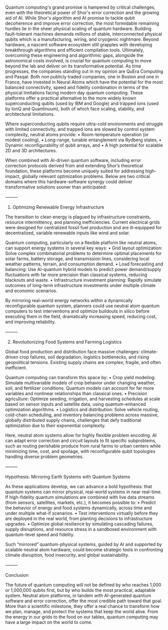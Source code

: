 Quantum computing's grand promise is hampered by critical challenges, even with the theoretical power of Shor's error correction and the growing aid of AI. While Shor's algorithm and AI promise to tackle qubit decoherence and improve error correction, the most formidable remaining hurdles lie in the sheer physical scaling of quantum hardware. Building fault-tolerant machines demands millions of stable, interconnected physical qubits which is a manufacturing, wiring, and cryogenic nightmare. Beyond hardware, a nascent software ecosystem still grapples with developing breakthrough algorithms and efficient compilation tools. Ultimately, overcoming these engineering and algorithmic gaps, alongside the astronomical costs involved, is crucial for quantum computing to move beyond the lab and deliver on its transformative potential.
As time progresses, the companies standing out in my opinion are QuEra Computing and Pasqal. Both non publicly traded companies, one in Boston and one in France, have invested in Neural Atoms which have the potential for the most balanced connectivity, speed and fidelity combination in terms of the physical limitations facing modern day quantum computing. These platforms offer a practical alternative to the more widely known superconducting qubits (used by IBM and Google) and trapped ions (used by IonQ and Quantinuum), both of which face scaling, stability, and architectural limitations.

Where superconducting qubits require ultra-cold environments and struggle with limited connectivity, and trapped ions are slowed by control system complexity, neutral atoms provide:
	•	Room-temperature operation (or modest cooling),
	•	Long-range, tunable entanglement via Rydberg states,
	•	Dynamic reconfigurability of qubit arrays, and
	•	A high potential for scalable 2D and 3D architectures.

When combined with AI-driven quantum software, including error correction protocols derived from and extending Shor’s theoretical foundation, these platforms become uniquely suited for addressing high-impact, globally relevant optimization problems. Below are two critical domains where this hardware-software synergy could deliver transformative solutions sooner than anticipated:

⸻

1. Optimizing Renewable Energy Infrastructure

The transition to clean energy is plagued by infrastructure constraints, resource intermittency, and planning inefficiencies. Current electrical grids were designed for centralized fossil fuel production and are ill-equipped for decentralized, variable renewable inputs like wind and solar.

Quantum computing, particularly on a flexible platform like neutral atoms, can support energy systems in several key ways:
	•	Grid layout optimization: Solve complex combinatorial problems to determine optimal placements for solar farms, battery storage, and transmission lines, considering local weather patterns, terrain, and consumption demand.
	•	Load forecasting and balancing: Use AI-quantum hybrid models to predict power demand/supply fluctuations with far more precision than classical systems, reducing blackouts and waste.
	•	Infrastructure investment planning: Rapidly simulate outcomes of long-term infrastructure investments under multiple climate and economic scenarios.

By mirroring real-world energy networks within a dynamically reconfigurable quantum system, planners could use neutral atom quantum computers to test interventions and optimize buildouts in silico before executing them in the field, dramatically increasing speed, reducing cost, and improving reliability.

⸻

2. Revolutionizing Food Systems and Farming Logistics

Global food production and distribution face massive challenges: climate-driven crop failures, soil degradation, logistics bottlenecks, and rising geopolitical tensions. Existing supply chains are complex, fragile, and often inefficient.

Quantum computing can transform this space by:
	•	Crop yield modeling: Simulate multivariable models of crop behavior under changing weather, soil, and fertilizer conditions. Quantum models can account for far more variables and nonlinear relationships than classical ones.
	•	Precision agriculture: Optimize seeding, irrigation, and harvesting schedules at scale based on sensor inputs and satellite data, using quantum-enhanced optimization algorithms.
	•	Logistics and distribution: Solve vehicle routing, cold-chain scheduling, and inventory balancing problems across massive, globally distributed supply chains, challenges that defy traditional optimization due to their exponential complexity.

Here, neutral atom systems allow for highly flexible problem encoding. AI can adapt error correction and circuit layouts to fit specific subproblems, such as routing perishable produce from rural farms to urban centers while minimizing time, cost, and spoilage, with reconfigurable qubit topologies handling diverse problem geometries.

⸻

Hypothesis: Mirroring Earth Systems with Quantum Systems

As these applications develop, we can advance a bold hypothesis: that quantum systems can mirror physical, real-world systems in near real-time. If high-fidelity quantum simulations are combined with live data streams (from sensors, satellites, markets, etc.), it becomes possible to:
	•	Predict the behavior of energy and food systems dynamically, across time and under multiple what-if scenarios.
	•	Test interventions virtually before they are deployed in the real world, from planting decisions to infrastructure upgrades.
	•	Optimize global resilience by simulating cascading failures, supply disruptions, and resource stress in a sandboxed environment with quantum-level speed and fidelity.

Such “mirrored” quantum-physical systems, guided by AI and supported by scalable neutral atom hardware, could become strategic tools in confronting climate disruption, food insecurity, and global sustainability.

⸻

Conclusion

The future of quantum computing will not be defined by who reaches 1,000 or 1,000,000 qubits first, but by who builds the most practical, adaptable system. Neutral atom platforms, in tandem with AI-generated quantum software and error correction, offer the most credible path toward that goal. More than a scientific milestone, they offer a real chance to transform how we plan, manage, and protect the systems that keep the world alive. From the energy in our grids to the food on our tables, quantum computing may have a large impact on the world to come.

